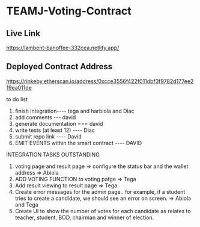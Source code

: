 # TEAMJ-Voting-Contract


## Live Link
https://lambent-banoffee-332cea.netlify.app/


## Deployed Contract Address
https://rinkeby.etherscan.io/address/0xcce3556f422f011dbf3f9782d177ee219ea011de


to do list
1. finish integration---- tega and harbiola and Diac
2. add comments --- david
3. generate documentation === david
4. write tests (at least 12) ---- Diac
5. submit repo link ---- David
6. EMIT EVENTS within the smart contract ---- DAVID


INTEGRATION TASKS OUTSTANDING
1. voting page and result page => configure the status bar and the wallet address => Abiola
2. ADD VOTING FUNCTION to voting pafge => Tega
3. Add result viewing to result page => Tega
4. Create error messages for the admin page.. for example, if a student tries to create a candidate, we should see an error on screen. => Abiola and Tega
5. Create UI to show the number of votes for each candidate as relates to teacher, student, BOD, chairman and winner of election.
